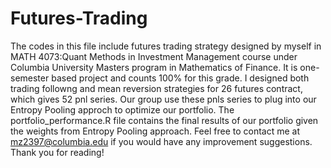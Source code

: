 Futures-Trading
===============
The codes in this file include futures trading strategy designed by myself in MATH 4073:Quant Methods in Investment Management course under Columbia University Masters program in Mathematics of Finance. It is one-semester based project and counts 100% for this grade. 
I designed both trading followng and mean reversion strategies for 26 futures contract, which gives 52 pnl series. Our group use these pnls series to plug into our Entropy Pooling approch to optimize our portfolio.
The portfolio_performance.R file contains the final results of our portfolio given the weights from Entropy Pooling approach.
Feel free to contact me at mz2397@columbia.edu if you would have any improvement suggestions. Thank you for reading!
